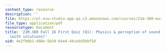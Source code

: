 ```yaml
---
content_type: resource
description: ''
file: https://ol-ocw-studio-app-qa.s3.amazonaws.com/courses/21m-380-music-and-technology-recording-techniques-and-audio-production-fall-2016/4e2fb0b1498e5b3464e444cedd3bbf5d_MIT21M_380F16_quiz_qz1_soln.pdf
file_type: application/pdf
resourcetype: Document
title: '21M.380 Fall 16 First Quiz (Q1): Physics & perception of sound, microphones
  (with solutions)'
uid: 4e2fb0b1-498e-5b34-64e4-44cedd3bbf5d
---
```

